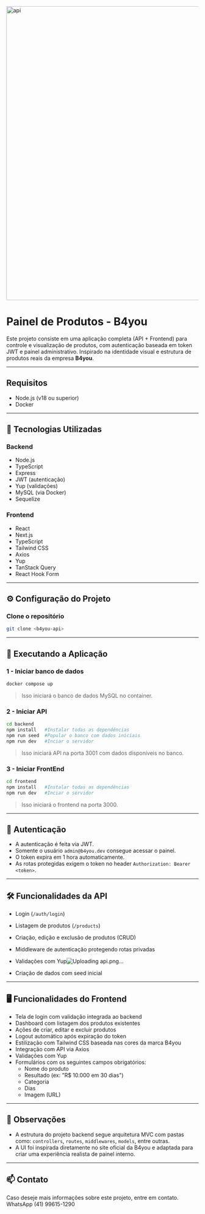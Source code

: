 
<img width="1366" height="768" alt="api" src="https://github.com/user-attachments/assets/57a787f9-2d9b-4402-8409-a803251e7f83" />

# Painel de Produtos - B4you

Este projeto consiste em uma aplicação completa (API + Frontend) para controle e visualização de produtos, com autenticação baseada em token JWT e painel administrativo. Inspirado na identidade visual e estrutura de produtos reais da empresa **B4you**.

---

## Requisitos

- Node.js (v18 ou superior)
- Docker

---

## 🔧 Tecnologias Utilizadas

### Backend
- Node.js
- TypeScript
- Express
- JWT (autenticação)
- Yup (validações)
- MySQL (via Docker)
- Sequelize

### Frontend
- React
- Next.js
- TypeScript
- Tailwind CSS
- Axios
- Yup
- TanStack Query
- React Hook Form

---

## ⚙️ Configuração do Projeto

### Clone o repositório

```bash
git clone <b4you-api>
```

---

## 🚀 Executando a Aplicação

### 1 - Iniciar banco de dados

```bash
docker compose up
```

> Isso iniciará o banco de dados MySQL no container.

### 2 - Iniciar API

```bash
cd backend
npm install   #Instalar todas as dependências
npm run seed  #Popular o banco com dados iniciais
npm run dev   #Inciar o servidor
```

> Isso iniciará API na porta 3001 com dados disponíveis no banco.

### 3 - Iniciar FrontEnd

```bash
cd frontend
npm install   #Instalar todas as dependências
npm run dev   #Inciar o servidor
```

> Isso iniciará o frontend na porta 3000.

---
## 🧪 Autenticação

- A autenticação é feita via JWT.
- Somente o usuário `admin@b4you.dev` consegue acessar o painel.
- O token expira em 1 hora automaticamente.
- As rotas protegidas exigem o token no header `Authorization: Bearer <token>`.

---

## 🛠️ Funcionalidades da API

- Login (`/auth/login`)
- Listagem de produtos (`/products`)
- Criação, edição e exclusão de produtos (CRUD)
- Middleware de autenticação protegendo rotas privadas
- Validações com Yup![Uploading api.png…]()

- Criação de dados com seed inicial

---

## 🖥️ Funcionalidades do Frontend

- Tela de login com validação integrada ao backend
- Dashboard com listagem dos produtos existentes
- Ações de criar, editar e excluir produtos
- Logout automático após expiração do token
- Estilização com Tailwind CSS baseada nas cores da marca B4you
- Integração com API via Axios
- Validações com Yup
- Formulários com os seguintes campos obrigatórios:
  - Nome do produto
  - Resultado (ex: "R$ 10.000 em 30 dias")
  - Categoria
  - Dias
  - Imagem (URL)

---


## 📌 Observações

- A estrutura do projeto backend segue arquitetura MVC com pastas como: `controllers`, `routes`, `middlewares`, `models`, entre outras.
- A UI foi inspirada diretamente no site oficial da B4you e adaptada para criar uma experiência realista de painel interno.

---

## 📫 Contato

Caso deseje mais informações sobre este projeto, entre em contato.
WhatsApp (41) 99615-1290

